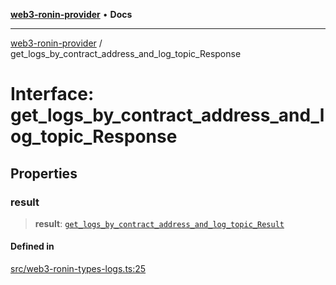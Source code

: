 [**web3-ronin-provider**](../README.md) • **Docs**

***

[web3-ronin-provider](../globals.md) / get\_logs\_by\_contract\_address\_and\_log\_topic\_Response

# Interface: get\_logs\_by\_contract\_address\_and\_log\_topic\_Response

## Properties

### result

> **result**: [`get_logs_by_contract_address_and_log_topic_Result`](get_logs_by_contract_address_and_log_topic_Result.md)

#### Defined in

[src/web3-ronin-types-logs.ts:25](https://github.com/chuacw/web3-ronin-provider/blob/74865f4cc367fda569b2ea12b7ca079db4fcf0a2/src/web3-ronin-types-logs.ts#L25)
